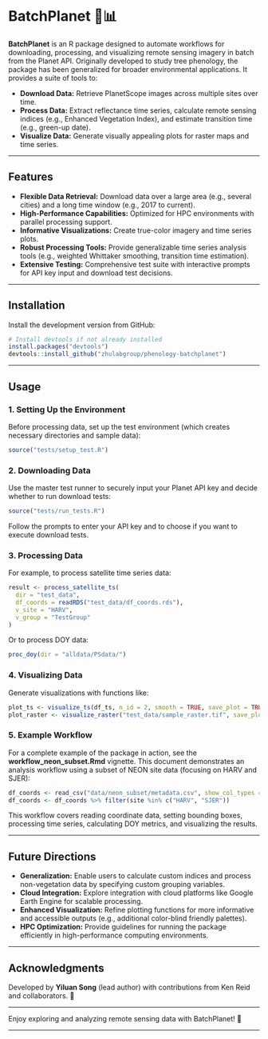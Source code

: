 # BatchPlanet 🌿📊

**BatchPlanet** is an R package designed to automate workflows for downloading, processing, and visualizing remote sensing imagery in batch from the Planet API. Originally developed to study tree phenology, the package has been generalized for broader environmental applications. It provides a suite of tools to:

* **Download Data:** Retrieve PlanetScope images across multiple sites over time.
* **Process Data:** Extract reflectance time series, calculate remote sensing indices (e.g., Enhanced Vegetation Index), and estimate transition time (e.g., green-up date).
* **Visualize Data:** Generate visually appealing plots for raster maps and time series.

***

## Features

* **Flexible Data Retrieval:** Download data over a large area (e.g., several cities) and a long time window (e.g., 2017 to current).
* **High-Performance Capabilities:** Optimized for HPC environments with parallel processing support.
* **Informative Visualizations:** Create true-color imagery and time series plots.
* **Robust Processing Tools:** Provide generalizable time series analysis tools (e.g., weighted Whittaker smoothing, transition time estimation).
* **Extensive Testing:** Comprehensive test suite with interactive prompts for API key input and download test decisions.


***

## Installation

Install the development version from GitHub:

```r
# Install devtools if not already installed
install.packages("devtools")
devtools::install_github("zhulabgroup/phenology-batchplanet")
```

***

## Usage

### 1. Setting Up the Environment

Before processing data, set up the test environment (which creates necessary directories and sample data):

```r
source("tests/setup_test.R")
```

### 2. Downloading Data

Use the master test runner to securely input your Planet API key and decide whether to run download tests:

```r
source("tests/run_tests.R")
```

Follow the prompts to enter your API key and to choose if you want to execute download tests.

### 3. Processing Data

For example, to process satellite time series data:

```r
result <- process_satellite_ts(
  dir = "test_data",
  df_coords = readRDS("test_data/df_coords.rds"),
  v_site = "HARV",
  v_group = "TestGroup"
)
```

Or to process DOY data:

```r
proc_doy(dir = "alldata/PSdata/")
```

### 4. Visualizing Data

Generate visualizations with functions like:

```r
plot_ts <- visualize_ts(df_ts, n_id = 2, smooth = TRUE, save_plot = TRUE, plot_path = "plots")
plot_raster <- visualize_raster("test_data/sample_raster.tif", save_plot = TRUE, plot_path = "plots")
```

### 5. Example Workflow

For a complete example of the package in action, see the **workflow\_neon\_subset.Rmd** vignette. This document demonstrates an analysis workflow using a subset of NEON site data (focusing on HARV and SJER):

```r
df_coords <- read_csv("data/neon_subset/metadata.csv", show_col_types = FALSE)
df_coords <- df_coords %>% filter(site %in% c("HARV", "SJER"))
```

This workflow covers reading coordinate data, setting bounding boxes, processing time series, calculating DOY metrics, and visualizing the results.

***

## Future Directions

* **Generalization:** Enable users to calculate custom indices and process non-vegetation data by specifying custom grouping variables.
* **Cloud Integration:** Explore integration with cloud platforms like Google Earth Engine for scalable processing.
* **Enhanced Visualization:** Refine plotting functions for more informative and accessible outputs (e.g., additional color-blind friendly palettes).
* **HPC Optimization:** Provide guidelines for running the package efficiently in high-performance computing environments.

***

## Acknowledgments

Developed by **Yiluan Song** (lead author) with contributions from Ken Reid and collaborators. 🙌

***

Enjoy exploring and analyzing remote sensing data with BatchPlanet! 🚀

***
